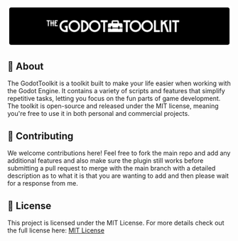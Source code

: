 <p align="center">
  <img src="design/github_the_godot_toolkit_banner.png" width="1920" alt="The Godot Toolkit Banner">
</p>

## 📖 About
The GodotToolkit is a toolkit built to make your life easier when working with the Godot Engine. It contains a variety of scripts and features that simplify repetitive tasks, letting you focus on the fun parts of game development. The toolkit is open-source and released under the MIT license, meaning you're free to use it in both personal and commercial projects.
## 🔄 Contributing
We welcome contributions here! Feel free to fork the main repo and add any additional features and also make sure the plugin still works before submitting a pull request to merge with the main branch with a detailed description as to what it is that you are wanting to add and then please wait for a response from me.
## 📜 License
This project is licensed under the MIT License. For more details check out the full license here:
[MIT License
](https://raw.githubusercontent.com/sirjoehighton/GodotToolkit/main/LICENSE)
